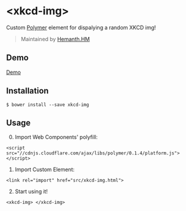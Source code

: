 # &lt;xkcd-img&gt;

Custom [Polymer](http://polymer-project.org/) element for dispalying a random XKCD img!

> Maintained by [Hemanth.HM](http://github.com/hemanth)

## Demo

[Demo](http://h3manth.com/demo/custom-elements/xkcd-img/)

## Installation

`$ bower install --save xkcd-img`

## Usage

0. Import Web Components' polyfill:

`<script src="//cdnjs.cloudflare.com/ajax/libs/polymer/0.1.4/platform.js"></script>`

1. Import Custom Element:

`<link rel="import" href="src/xkcd-img.html">`

2. Start using it!

`<xkcd-img> </xkcd-img>`

